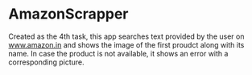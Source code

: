 # AmazonScrapper
Created as the 4th task, this app searches text provided by the user on www.amazon.in and shows the image of the first proudct along with its name. In case the product is not 
available, it shows an error with a corresponding picture.
